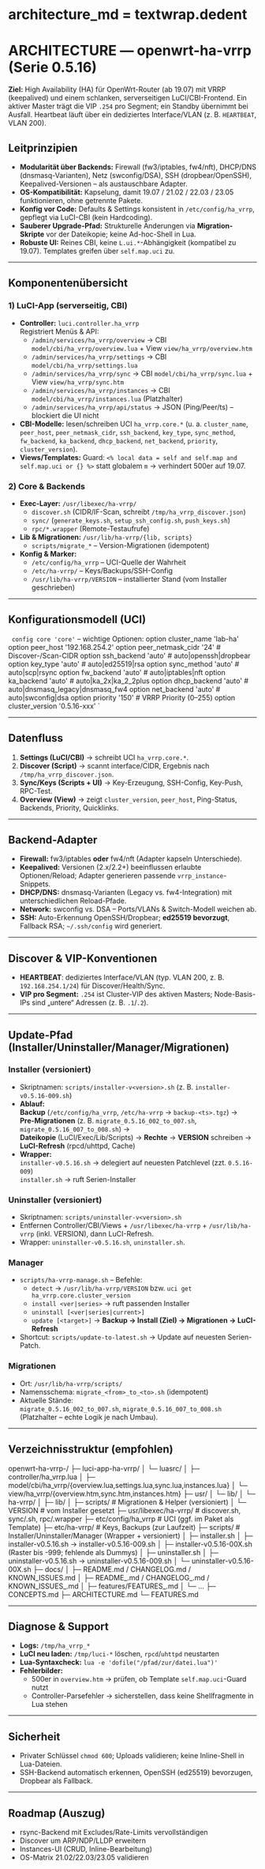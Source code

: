 # architecture_md = textwrap.dedent
# ARCHITECTURE — openwrt-ha-vrrp (Serie 0.5.16)

**Ziel:** High Availability (HA) für OpenWrt-Router (ab 19.07) mit VRRP (keepalived) und einem schlanken, serverseitigen LuCI/CBI-Frontend. Ein aktiver Master trägt die VIP `.254` pro Segment; ein Standby übernimmt bei Ausfall. Heartbeat läuft über ein dediziertes Interface/VLAN (z. B. `HEARTBEAT`, VLAN 200).

## Leitprinzipien

- **Modularität über Backends:** Firewall (fw3/iptables, fw4/nft), DHCP/DNS (dnsmasq-Varianten), Netz (swconfig/DSA), SSH (dropbear/OpenSSH), Keepalived-Versionen – als austauschbare Adapter.
- **OS-Kompatibilität:** Kapselung, damit 19.07 / 21.02 / 22.03 / 23.05 funktionieren, ohne getrennte Pakete.
- **Konfig vor Code:** Defaults & Settings konsistent in `/etc/config/ha_vrrp`, gepflegt via LuCI-CBI (kein Hardcoding).
- **Sauberer Upgrade-Pfad:** Strukturelle Änderungen via **Migration-Skripte** vor der Dateikopie; keine Ad-hoc-Shell in Lua.
- **Robuste UI:** Reines CBI, keine `L.ui.*`-Abhängigkeit (kompatibel zu 19.07). Templates greifen über `self.map.uci` zu.

---

## Komponentenübersicht

### 1) LuCI-App (serverseitig, CBI)

- **Controller:** `luci.controller.ha_vrrp`  
  Registriert Menüs & API:
  - `/admin/services/ha_vrrp/overview` → CBI `model/cbi/ha_vrrp/overview.lua` + View `view/ha_vrrp/overview.htm`
  - `/admin/services/ha_vrrp/settings` → CBI `model/cbi/ha_vrrp/settings.lua`
  - `/admin/services/ha_vrrp/sync` → CBI `model/cbi/ha_vrrp/sync.lua` + View `view/ha_vrrp/sync.htm`
  - `/admin/services/ha_vrrp/instances` → CBI `model/cbi/ha_vrrp/instances.lua` (Platzhalter)
  - `/admin/services/ha_vrrp/api/status` → JSON (Ping/Peer/ts) – blockiert die UI nicht
- **CBI-Modelle:** lesen/schreiben UCI `ha_vrrp.core.*` (u. a. `cluster_name`, `peer_host`, `peer_netmask_cidr`, `ssh_backend`, `key_type`, `sync_method`, `fw_backend`, `ka_backend`, `dhcp_backend`, `net_backend`, `priority`, `cluster_version`).
- **Views/Templates:** Guard: `<% local data = self and self.map and self.map.uci or {} %>` statt globalem `m` → verhindert 500er auf 19.07.

### 2) Core & Backends

- **Exec-Layer:** `/usr/libexec/ha-vrrp/`
  - `discover.sh` (CIDR/IF-Scan, schreibt `/tmp/ha_vrrp_discover.json`)
  - `sync/` (`generate_keys.sh`, `setup_ssh_config.sh`, `push_keys.sh`)
  - `rpc/*.wrapper` (Remote-Testaufrufe)
- **Lib & Migrationen:** `/usr/lib/ha-vrrp/{lib, scripts}`
  - `scripts/migrate_*` – Version-Migrationen (idempotent)
- **Konfig & Marker:**
  - `/etc/config/ha_vrrp` – UCI-Quelle der Wahrheit
  - `/etc/ha-vrrp/` – Keys/Backups/SSH-Config
  - `/usr/lib/ha-vrrp/VERSION` – installierter Stand (vom Installer geschrieben)

---

## Konfigurationsmodell (UCI)

`
config core 'core'` – wichtige Optionen:
option cluster_name 'lab-ha'
option peer_host '192.168.254.2'
option peer_netmask_cidr '24' # Discover-/Scan-CIDR
option ssh_backend 'auto' # auto|openssh|dropbear
option key_type 'auto' # auto|ed25519|rsa
option sync_method 'auto' # auto|scp|rsync
option fw_backend 'auto' # auto|iptables|nft
option ka_backend 'auto' # auto|ka_2x|ka_2_2plus
option dhcp_backend 'auto' # auto|dnsmasq_legacy|dnsmasq_fw4
option net_backend 'auto' # auto|swconfig|dsa
option priority '150' # VRRP Priority (0–255)
option cluster_version '0.5.16-xxx'
`

---

## Datenfluss

1. **Settings (LuCI/CBI)** → schreibt UCI `ha_vrrp.core.*`.
2. **Discover (Script)** → scannt interface/CIDR, Ergebnis nach `/tmp/ha_vrrp_discover.json`.
3. **Sync/Keys (Scripts + UI)** → Key-Erzeugung, SSH-Config, Key-Push, RPC-Test.
4. **Overview (View)** → zeigt `cluster_version`, `peer_host`, Ping-Status, Backends, Priority, Quicklinks.

---

## Backend-Adapter

- **Firewall:** fw3/iptables **oder** fw4/nft (Adapter kapseln Unterschiede).
- **Keepalived:** Versionen (2.x/2.2+) beeinflussen erlaubte Optionen/Reload; Adapter generieren passende `vrrp_instance`-Snippets.
- **DHCP/DNS:** dnsmasq-Varianten (Legacy vs. fw4-Integration) mit unterschiedlichen Reload-Pfade.
- **Network:** swconfig vs. DSA – Ports/VLANs & Switch-Modell weichen ab.
- **SSH:** Auto-Erkennung OpenSSH/Dropbear; **ed25519 bevorzugt**, Fallback RSA; `~/.ssh/config` wird generiert.

---

## Discover & VIP-Konventionen

- **HEARTBEAT**: dediziertes Interface/VLAN (typ. VLAN 200, z. B. `192.168.254.1/24`) für Discover/Health/Sync.
- **VIP pro Segment:** `.254` ist Cluster-VIP des aktiven Masters; Node-Basis-IPs sind „untere“ Adressen (z. B. `.1`/`.2`).

---

## Update-Pfad (Installer/Uninstaller/Manager/Migrationen)

### Installer (versioniert)
- Skriptnamen: `scripts/installer-v<version>.sh` (z. B. `installer-v0.5.16-009.sh`)
- **Ablauf:**  
  **Backup** (`/etc/config/ha_vrrp`, `/etc/ha-vrrp` → `backup-<ts>.tgz`) →  
  **Pre-Migrationen** (z. B. `migrate_0.5.16_002_to_007.sh`, `migrate_0.5.16_007_to_008.sh`) →  
  **Dateikopie** (LuCI/Exec/Lib/Scripts) → **Rechte** → **VERSION** schreiben → **LuCI-Refresh** (rpcd/uhttpd, Cache)
- **Wrapper:**  
  `installer-v0.5.16.sh` → delegiert auf neuesten Patchlevel (zzt. `0.5.16-009`)  
  `installer.sh` → ruft Serien-Installer

### Uninstaller (versioniert)
- Skriptnamen: `scripts/uninstaller-v<version>.sh`
- Entfernen Controller/CBI/Views + `/usr/libexec/ha-vrrp` + `/usr/lib/ha-vrrp` (inkl. VERSION), dann LuCI-Refresh.
- Wrapper: `uninstaller-v0.5.16.sh`, `uninstaller.sh`.

### Manager
- `scripts/ha-vrrp-manage.sh` – Befehle:
  - `detect` → `/usr/lib/ha-vrrp/VERSION` bzw. `uci get ha_vrrp.core.cluster_version`
  - `install <ver|series>` → ruft passenden Installer
  - `uninstall [<ver|series|current>]`
  - `update [<target>]` → **Backup → Install (Ziel) → Migrationen → LuCI-Refresh**
- Shortcut: `scripts/update-to-latest.sh` → Update auf neuesten Serien-Patch.

### Migrationen
- Ort: `/usr/lib/ha-vrrp/scripts/`
- Namensschema: `migrate_<from>_to_<to>.sh` (idempotent)
- Aktuelle Stände:  
  `migrate_0.5.16_002_to_007.sh`, `migrate_0.5.16_007_to_008.sh` (Platzhalter – echte Logik je nach Umbau).

---

## Verzeichnisstruktur (empfohlen)

openwrt-ha-vrrp-<version>/
├─ luci-app-ha-vrrp/
│ └─ luasrc/
│ ├─ controller/ha_vrrp.lua
│ ├─ model/cbi/ha_vrrp/{overview.lua,settings.lua,sync.lua,instances.lua}
│ └─ view/ha_vrrp/{overview.htm,sync.htm,instances.htm}
├─ usr/
│ └─ lib/
│ └─ ha-vrrp/
│ ├─ lib/
│ ├─ scripts/ # Migrationen & Helper (versioniert)
│ └─ VERSION # vom Installer gesetzt
├─ usr/libexec/ha-vrrp/ # discover.sh, sync/.sh, rpc/.wrapper
├─ etc/config/ha_vrrp # UCI (ggf. im Paket als Template)
├─ etc/ha-vrrp/ # Keys, Backups (zur Laufzeit)
├─ scripts/ # Installer/Uninstaller/Manager (Wrapper + versioniert)
│ ├─ installer.sh
│ ├─ installer-v0.5.16.sh → installer-v0.5.16-009.sh
│ ├─ installer-v0.5.16-00X.sh (Raster bis -999; fehlende als Dummys)
│ ├─ uninstaller.sh
│ ├─ uninstaller-v0.5.16.sh → uninstaller-v0.5.16-009.sh
│ └─ uninstaller-v0.5.16-00X.sh
├─ docs/
│ ├─ README.md / CHANGELOG.md / KNOWN_ISSUES.md
│ ├─ README_.md / CHANGELOG_.md / KNOWN_ISSUES_.md
│ ├─ features/FEATURES_.md
│ └─ …
├─ CONCEPTS.md
├─ ARCHITECTURE.md
└─ FEATURES.md


---

## Diagnose & Support

- **Logs:** `/tmp/ha_vrrp_*`
- **LuCI neu laden:** `/tmp/luci-*` löschen, `rpcd`/`uhttpd` neustarten
- **Lua-Syntaxcheck:** `lua -e 'dofile("/pfad/zur/datei.lua")'`
- **Fehlerbilder:**  
  - 500er in `overview.htm` → prüfen, ob Template `self.map.uci`-Guard nutzt  
  - Controller-Parsefehler → sicherstellen, dass keine Shellfragmente in Lua stehen

---

## Sicherheit

- Privater Schlüssel `chmod 600`; Uploads validieren; keine Inline-Shell in Lua-Dateien.
- SSH-Backend automatisch erkennen, OpenSSH (ed25519) bevorzugen, Dropbear als Fallback.

---

## Roadmap (Auszug)

- rsync-Backend mit Excludes/Rate-Limits vervollständigen  
- Discover um ARP/NDP/LLDP erweitern  
- Instances-UI (CRUD, Inline-Bearbeitung)  
- OS-Matrix 21.02/22.03/23.05 validieren


